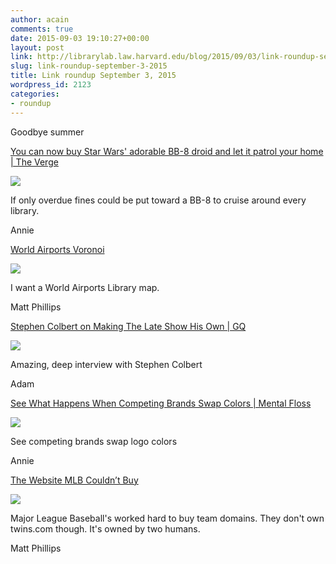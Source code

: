 ```yaml
---
author: acain
comments: true
date: 2015-09-03 19:10:27+00:00
layout: post
link: http://librarylab.law.harvard.edu/blog/2015/09/03/link-roundup-september-3-2015/
slug: link-roundup-september-3-2015
title: Link roundup September 3, 2015
wordpress_id: 2123
categories:
- roundup
---
```


Goodbye summer

[You can now buy Star Wars' adorable BB-8 droid and let it patrol your home | The Verge](http://www.theverge.com/2015/9/3/9253461/star-wars-bb8-droid-toy-video-price-release-date)

[![](http://librarylab.law.harvard.edu/roundup/images/55e89b232363f.png)](http://www.theverge.com/2015/9/3/9253461/star-wars-bb8-droid-toy-video-price-release-date)

If only overdue fines could be put toward a BB-8 to cruise around every library.

Annie

[World Airports Voronoi](https://www.jasondavies.com/maps/voronoi/airports/)

[![](http://librarylab.law.harvard.edu/roundup/images/55e770039b2a3.png)](https://www.jasondavies.com/maps/voronoi/airports/)

I want a World Airports Library map.


Matt Phillips

[Stephen Colbert on Making The Late Show His Own | GQ](http://www.gq.com/story/stephen-colbert-gq-cover-story)

[![](http://librarylab.law.harvard.edu/roundup/images/55e70f59932b8.png)](http://www.gq.com/story/stephen-colbert-gq-cover-story)

Amazing, deep interview with Stephen Colbert

Adam

[See What Happens When Competing Brands Swap Colors | Mental Floss](http://mentalfloss.com/article/68044/see-what-happens-when-competing-brands-swap-colors)

[![](http://librarylab.law.harvard.edu/roundup/images/55e5ff12267c3.png)](http://mentalfloss.com/article/68044/see-what-happens-when-competing-brands-swap-colors)

See competing brands swap logo colors

Annie

[The Website MLB Couldn’t Buy](http://grantland.com/features/the-website-mlb-couldnt-buy/)

[![](http://librarylab.law.harvard.edu/roundup/images/55e4784df3055.png)](http://grantland.com/features/the-website-mlb-couldnt-buy/)

Major League Baseball's worked hard to buy team domains. They don't own twins.com though. It's owned by two humans.

Matt Phillips
